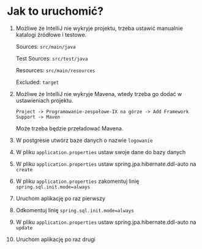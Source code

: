 # Jak to uruchomić?

1. Możliwe że IntelliJ nie wykryje projektu, trzeba ustawić manualnie katalogi źródłowe i testowe.

   Sources: `src/main/java`

   Test Sources: `src/test/java`

   Resources: `src/main/resources`

   Excluded: `target`

2. Możliwe że IntelliJ nie wykryje Mavena, wtedy trzeba go dodać w ustawieniach projektu.

   `Project -> Programowanie-zespołowe-IX na górze -> Add Framework Support -> Maven`

   Może trzeba będzie przeładować Mavena.

3. W postgresie utwórz baze danych o nazwie `logowanie`
4. W pliku `application.properties` ustaw swoje dane do bazy danych
5. W pliku `application.properties` ustaw spring.jpa.hibernate.ddl-auto na `create`
6. W pliku `application.properties` zakomentuj linię `spring.sql.init.mode=always`
7. Uruchom aplikację po raz pierwszy
8. Odkomentuj linię `spring.sql.init.mode=always`
9. W pliku `application.properties` ustaw spring.jpa.hibernate.ddl-auto na `update`
10. Uruchom aplikację po raz drugi